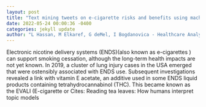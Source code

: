 ```yaml
--- 
layout: post 
title: "Text mining tweets on e-cigarette risks and benefits using machine learning following a vaping related lung injury outbreak in the USA" 
date: 2022-05-24 00:00:36 -0400 
categories: jekyll update 
author: "L Hassan, M Elkaref, G deMel, I Bogdanovica - Healthcare Analytics, 2022" 
--- 
```

Electronic nicotine delivery systems (ENDS)(also known as e-cigarettes ) can support smoking cessation, although the long-term health impacts are not yet known. In 2019, a cluster of lung injury cases in the USA emerged that were ostensibly associated with ENDS use. Subsequent investigations revealed a link with vitamin E acetate, an additive used in some ENDS liquid products containing tetrahydrocannabinol (THC). This became known as the EVALI (E-cigarette or Cites: Reading tea leaves: How humans interpret topic models